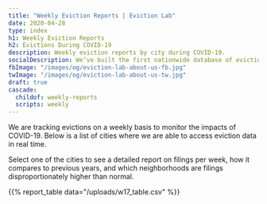 ```yaml
---
title: "Weekly Eviction Reports | Eviction Lab"
date: 2020-04-28
type: index
h1: Weekly Eviction Reports
h2: Evictions During COVID-19
description: Weekly eviction reports by city during COVID-19.
socialDescription: We’ve built the first nationwide database of evictions.
fbImage: "/images/og/eviction-lab-about-us-fb.jpg"
twImage: "/images/og/eviction-lab-about-us-tw.jpg"
draft: true
cascade:
  childof: weekly-reports
  scripts: weekly
---
```


We are tracking evictions on a weekly basis to monitor the impacts of COVID-19. Below is a list of cities where we are able to access eviction data in real time.

Select one of the cities to see a detailed report on filings per week, how it compares to previous years, and which neighborhoods are filings disproportionately higher than normal.

{{% report_table data="/uploads/w17_table.csv" %}}